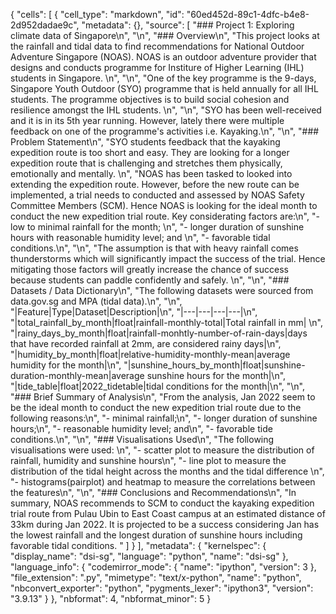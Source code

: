 {
 "cells": [
  {
   "cell_type": "markdown",
   "id": "60ed452d-89c1-4dfc-b4e8-2d952dadae9c",
   "metadata": {},
   "source": [
    "### Project 1: Exploring climate data of Singapore\n",
    "\n",
    "### Overview\n",
    "This project looks at the rainfall and tidal data to find recommendations for National Outdoor Adventure Singapore (NOAS). NOAS is an outdoor adventure provider that designs and conducts programme for Institure of Higher Learning (IHL) students in Singapore. \n",
    "\n",
    "One of the key programme is the 9-days, Singapore Youth Outdoor (SYO) programme that is held annually for all IHL students. The programme objectives is to build social cohesion and resilience amongst the IHL students. \n",
    "\n",
    "SYO has been well-received and it is in its 5th year running. However, lately there were multiple feedback on one of the programme's activities i.e. Kayaking.\n",
    "\n",
    "### Problem Statement\n",
    "SYO students feedback that the kayaking expedition route is too short and easy. They are looking for a longer expedition route that is challenging and stretches them physically, emotionally and mentally. \n",
    "NOAS has been tasked to looked into extending the expedition route. However, before the new route can be implemented, a trial needs to conducted and assessed by NOAS Safety Committee Members (SCM). Hence NOAS is looking for the ideal month to conduct the new expedition trial route. Key considerating factors are:\n",
    "- low to minimal rainfall for the month; \n",
    "- longer duration of sunshine hours with reasonable humidity level; and \n",
    "- favorable tidal conditions.\n",
    "\n",
    "The assumption is that with heavy rainfall comes thunderstorms which will significantly impact the success of the trial. Hence mitigating those factors will greatly increase the chance of success because students can paddle confidently and safely. \n",
    "\n",
    "### Datasets / Data Dictionary\n",
    "The following datasets were sourced from data.gov.sg and MPA (tidal data).\n",
    "\n",
    "|Feature|Type|Dataset|Description|\n",
    "|---|---|---|---|\n",
    "|total_rainfall_by_month|float|rainfall-monthly-total|Total rainfall in mm| \n",
    "|rainy_days_by_month|float|rainfall-monhtly-number-of-rain-days|days that have recorded rainfall at 2mm, are considered rainy days|\n",
    "|humidity_by_month|float|relative-humidity-monthly-mean|average humidity for the month|\n",
    "|sunshine_hours_by_month|float|sunshine-duration-monthly-mean|average sunshine hours for the month|\n",
    "|tide_table|float|2022_tidetable|tidal conditions for the month|\n",
    "\n",
    "### Brief Summary of Analysis\n",
    "From the analysis, Jan 2022 seem to be the ideal month to conduct the new expedition trial route due to the following reasons:\n",
    "- minimal rainfall;\n",
    "- longer duration of sunshine hours;\n",
    "- reasonable humidity level; and\n",
    "- favorable tide conditions.\n",
    "\n",
    "### Visualisations Used\n",
    "The following visualisations were used: \n",
    "- scatter plot to measure the distribution of rainfall, humidity and sunshine hours\n",
    "- line plot to measure the distribution of the tidal height across the months and the tidal difference \n",
    "- histograms(pairplot) and heatmap to measure the correlations between the features\n",
    "\n",
    "### Conclusions and Recommendations\n",
    "In summary, NOAS recommends to SCM to conduct the kayaking expedition trial route from Pulau Ubin to East Coast campus at an estimated distance of 33km during Jan 2022. It is projected to be a success considering Jan has the lowest rainfall and the longest duration of sunshine hours including favorable tidal conditions. "
   ]
  }
 ],
 "metadata": {
  "kernelspec": {
   "display_name": "dsi-sg",
   "language": "python",
   "name": "dsi-sg"
  },
  "language_info": {
   "codemirror_mode": {
    "name": "ipython",
    "version": 3
   },
   "file_extension": ".py",
   "mimetype": "text/x-python",
   "name": "python",
   "nbconvert_exporter": "python",
   "pygments_lexer": "ipython3",
   "version": "3.9.13"
  }
 },
 "nbformat": 4,
 "nbformat_minor": 5
}
